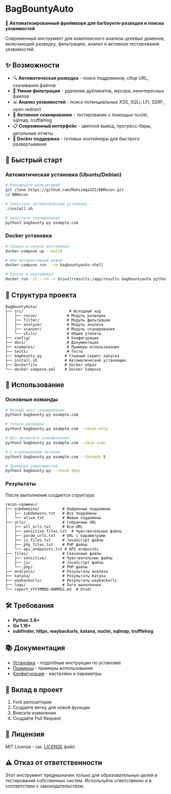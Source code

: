 # BagBountyAuto

🚀 **Автоматизированный фреймворк для багбаунти-разведки и поиска уязвимостей**

Современный инструмент для комплексного анализа целевых доменов, включающий разведку, фильтрацию, анализ и активное тестирование уязвимостей.

## ✨ Возможности

- 🔍 **Автоматическая разведка** - поиск поддоменов, сбор URL, скачивание файлов
- 🧹 **Умная фильтрация** - удаление дубликатов, мусора, неинтересных файлов
- 📊 **Анализ уязвимостей** - поиск потенциальных XSS, SQLi, LFI, SSRF, open redirect
- 🔬 **Активное сканирование** - тестирование с помощью nuclei, sqlmap, truffleHog
- 📋 **Современный интерфейс** - цветной вывод, прогресс-бары, детальные отчеты
- 🐳 **Docker поддержка** - готовые контейнеры для быстрого развертывания

## 🚀 Быстрый старт

### Автоматическая установка (Ubuntu/Debian)

```bash
# Клонируйте репозиторий
git clone https://github.com/Maksimqa322/BBRecon.git
cd BBRecon

# Запустите автоматическую установку
./install.sh

# Запустите сканирование
python3 bagbounty.py example.com
```

### Docker установка

```bash
# Сборка и запуск контейнера
docker-compose up --build

# Или интерактивный режим
docker-compose run --rm bagbountyauto-shell

# Запуск в контейнере
docker run -it --rm -v $(pwd)/results:/app/results bagbountyauto python3 bagbounty.py example.com
```

## 📁 Структура проекта

```
BagBountyAuto/
├── src/                    # Исходный код
│   ├── recon/             # Модуль разведки
│   ├── filter/            # Модуль фильтрации
│   ├── analyze/           # Модуль анализа
│   ├── scanner/           # Модуль сканирования
│   └── utils/             # Общие утилиты
├── config/                # Конфигурация
├── docs/                  # Документация
├── examples/              # Примеры использования
├── tests/                 # Тесты
├── bagbounty.py          # Главный скрипт запуска
├── install.sh            # Автоматический установщик
├── Dockerfile            # Docker образ
└── docker-compose.yml    # Docker Compose
```

## 🎯 Использование

### Основные команды

```bash
# Полный цикл сканирования
python3 bagbounty.py example.com

# Только разведка
python3 bagbounty.py example.com --recon-only

# Без активного сканирования
python3 bagbounty.py example.com --skip-scan

# С ограничением потоков
python3 bagbounty.py example.com --threads 5

# Проверка зависимостей
python3 bagbounty.py --check-deps
```

### Результаты

После выполнения создается структура:

```
recon-<домен>/
├── subdomains/          # Найденные поддомены
│   ├── subdomains.txt   # Все поддомены
│   └── alive.txt        # Живые поддомены
├── urls/                # Собранные URL
│   ├── all_urls.txt     # Все URL
│   ├── sensitive_files.txt  # Чувствительные файлы
│   ├── param_urls.txt   # URL с параметрами
│   ├── js_files.txt     # JavaScript файлы
│   ├── php_files.txt    # PHP файлы
│   └── api_endpoints.txt # API endpoints
├── files/               # Скачанные файлы
│   ├── sensitive/       # Чувствительные файлы
│   ├── js/              # JavaScript файлы
│   └── php/             # PHP файлы
├── analysis/            # Результаты анализа
├── katana/              # Результаты Katana
├── waybackurls/         # Результаты waybackurls
├── logs/                # Логи выполнения
└── report_YYYYMMDD-HHMMSS.md  # Отчёт
```

## 🛠️ Требования

- **Python 3.8+**
- **Go 1.16+**
- **subfinder, httpx, waybackurls, katana, nuclei, sqlmap, trufflehog**

## 📚 Документация

- [Установка](INSTALL.md) - подробные инструкции по установке
- [Примеры](examples/) - примеры использования
- [Конфигурация](config/) - настройки и параметры

## 🤝 Вклад в проект

1. Fork репозитория
2. Создайте ветку для новой функции
3. Внесите изменения
4. Создайте Pull Request

## 📄 Лицензия

MIT License - см. [LICENSE](LICENSE) файл.

## ⚠️ Отказ от ответственности

Этот инструмент предназначен только для образовательных целей и тестирования собственных систем. Используйте ответственно и в соответствии с законодательством.


